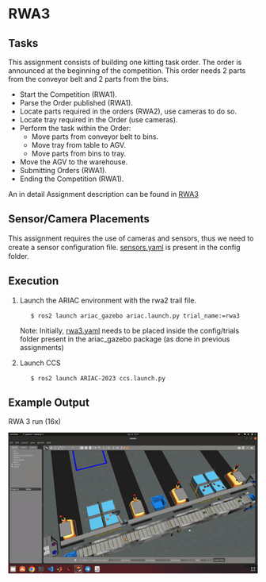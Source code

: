 # RWA3

## Tasks 
This assignment consists of building one kitting task order. The order is announced
at the beginning of the competition. This order needs 2 parts from the conveyor belt
and 2 parts from the bins.
- Start the Competition (RWA1).
- Parse the Order published (RWA1).
- Locate parts required in the orders (RWA2), use cameras to do so.
- Locate tray required in the Order (use cameras).
- Perform the task within the Order:
    - Move parts from conveyor belt to bins.
    - Move tray from table to AGV.
    - Move parts from bins to tray.
- Move the AGV to the warehouse.
- Submitting Orders (RWA1).
- Ending the Competition (RWA1).

An in detail Assignment description can be found in
[RWA3](RWA3/RWA3_ENPM663_SPRING2023.pdf)

## Sensor/Camera Placements
This assignment requires the use of cameras and sensors, thus we need to create a sensor conﬁguration ﬁle. [sensors.yaml]() is present in the config folder.


## Execution

1. Launch the ARIAC environment with the rwa2 trail file.

    ```
       $ ros2 launch ariac_gazebo ariac.launch.py trial_name:=rwa3
    ```

    Note: Initially, [rwa3.yaml](RWA3/rwa3.yaml) needs to be placed inside the config/trials folder present in the ariac_gazebo package (as done in previous assignments)


3. Launch CCS

    ```
       $ ros2 launch ARIAC-2023 ccs.launch.py
    ```

## Example Output

RWA 3 run (16x)

![Fig.1 RWA 3 complete run gif](RWA3/imgs/rwa3_16x.gif)


